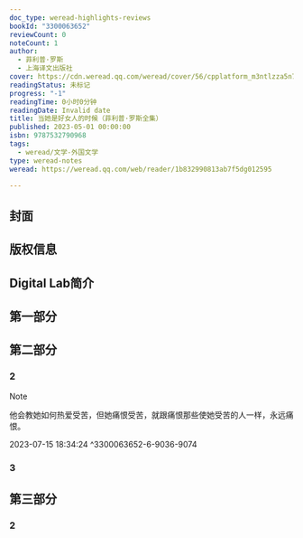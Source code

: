 ```yaml
---
doc_type: weread-highlights-reviews
bookId: "3300063652"
reviewCount: 0
noteCount: 1
author:
  - 菲利普·罗斯
  - 上海译文出版社
cover: https://cdn.weread.qq.com/weread/cover/56/cpplatform_m3ntlzza5n72sxgo7d6qgz/t7_cpplatform_m3ntlzza5n72sxgo7d6qgz1688961616.jpg
readingStatus: 未标记
progress: "-1"
readingTime: 0小时0分钟
readingDate: Invalid date
title: 当她是好女人的时候（菲利普·罗斯全集）
published: 2023-05-01 00:00:00
isbn: 9787532790968
tags:
  - weread/文学-外国文学
type: weread-notes
weread: https://weread.qq.com/web/reader/1b832990813ab7f5dg012595

---
```



## 封面

## 版权信息

## Digital Lab简介

## 第一部分

## 第二部分

### 2

> [!NOTE] 
> 他会教她如何热爱受苦，但她痛恨受苦，就跟痛恨那些使她受苦的人一样，永远痛恨。
> 
> 2023-07-15 18:34:24 ^3300063652-6-9036-9074

### 3

## 第三部分

### 2

